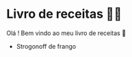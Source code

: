 # Livro de receitas :man_cook:

Olá ! Bem vindo ao meu livro de receitas :wave:

- Strogonoff de frango
